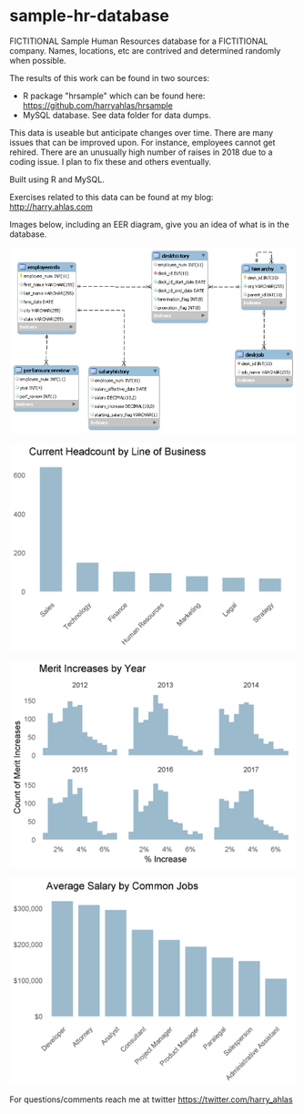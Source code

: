 # sample-hr-database

FICTITIONAL Sample Human Resources database for a FICTITIONAL company.  Names, locations, etc are contrived and determined randomly when possible.

The results of this work can be found in two sources:
- R package "hrsample" which can be found here: https://github.com/harryahlas/hrsample
- MySQL database.  See data folder for data dumps.

This data is useable but anticipate changes over time.  There are many issues that can be improved upon.  For instance, employees cannot get rehired. There are an unusually high number of raises in 2018 due to a coding issue. I plan to fix  these and others eventually.

Built using R and MySQL.

Exercises related to this data can be found at my blog:
http://harry.ahlas.com

Images below, including an EER diagram, give you an idea of what is in the database.

![EER diagram](images/HRSAMPLE_EER.png)


![Headcount information](images/employee_distribution.png)


![Annual information about raises](images/merit_increases.png)


![Salary information](images/salary_distribution.png)

For questions/comments reach me at twitter https://twitter.com/harry_ahlas

